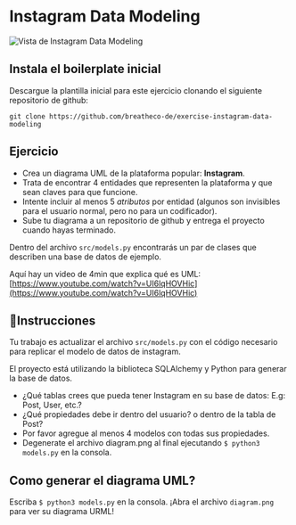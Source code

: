 # Instagram Data Modeling

![Vista de Instagram Data Modeling](https://projects.breatheco.de/json?slug=instagram-data-modeling&preview)

## Instala el boilerplate inicial

Descargue la plantilla inicial para este ejercicio clonando el siguiente repositorio de github:

```
git clone https://github.com/breatheco-de/exercise-instagram-data-modeling
```

## Ejercicio

- Crea un diagrama UML de la plataforma popular: **Instagram**.
- Trata de encontrar 4 entidades que representen la plataforma y que sean claves para que funcione.
- Intente incluir al menos 5 *atributos* por entidad (algunos son invisibles para el usuario normal, pero no para un codificador).
- Sube tu diagrama a un repositorio de github y entrega el proyecto cuando hayas terminado.

Dentro del archivo `src/models.py` encontrarás un par de clases que describen una base de datos de ejemplo.

Aquí hay un video de 4min que explica qué es UML: [https://www.youtube.com/watch?v=UI6lqHOVHic](https://www.youtube.com/watch?v=UI6lqHOVHic)

## 📝Instrucciones

Tu trabajo es actualizar el archivo `src/models.py` con el código necesario para replicar el modelo de datos de instagram.

El proyecto está utilizando la biblioteca SQLAlchemy y Python para generar la base de datos.

- ¿Qué tablas crees que pueda tener Instagram en su base de datos: E.g: Post, User, etc.?
- ¿Qué propiedades debe ir dentro del usuario? o dentro de la tabla de Post?
- Por favor agregue al menos 4 modelos con todas sus propiedades.
- Degenerate el archivo diagram.png al final ejecutando `$ python3 models.py` en la consola.

## Como generar el diagrama UML?

Escriba `$ python3 models.py` en la consola.
¡Abra el archivo `diagram.png` para ver su diagrama URML!